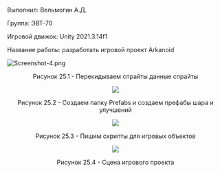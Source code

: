 <p align="left">
  Выполнил: Вельмогин А.Д.
  </p>
<p align="left"> Группа: ЭВТ-70
  </p>
<p align="left"> Игровой движок: Unity 2021.3.14f1
  </p>
<p align="left"> Название работы: разработать игровой проект Arkanoid
  </p>


![Screenshot-4.png](https://i.postimg.cc/MG6935gV/Screenshot-4.png)


<p align="center">
Рисунок 25.1 - Перекидываем спрайты данные спрайты
</p>


<p align="center">
  <img src="2.png"/>
</p>


<p align="center">
Рисунок 25.2 - Создаем папку Prefabs и создаем префабы шара и улучшений   
</p>


<p align="center">
  <img src="3.png"/>
</p>


<p align="center">
Рисунок 25.3 - Пишим скрипты для игровых объектов
</p>


<p align="center">
  <img src="4.png"/>
</p>


<p align="center">
Рисунок 25.4 - Сцена игрового проекта 
</p>

